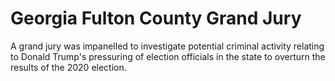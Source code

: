 # Georgia Fulton County Grand Jury

A grand jury was impanelled to investigate potential criminal activity relating to Donald Trump's pressuring of 
election officials in the state to overturn the results of the 2020 election.

